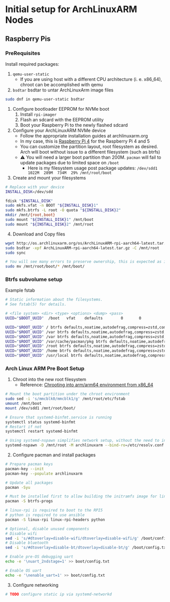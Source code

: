 # Initial setup for ArchLinuxARM Nodes

## Raspberry Pis

### PreRequisites

Install required packages:
1. `qemu-user-static`
    * If you are using host with a different CPU architecture (i. e. x86_64), chroot can be accomplished with qemu
2. `bsdtar`  bsdtar to untar ArchLinuxArm image files
```bash
sudo dnf in qemu-user-static bsdtar
```

1. Configure bootloader EEPROM for NVMe boot
   1. Install `rpi-imager`
   2. Flash an sdcard with the EEPROM utility
   3. Boot your Raspberry Pi to the newly flashed sdcard
2. Configure your ArchLinuxARM NVMe device
    * Follow the appropriate installation guides at archlinuxarm.org
    * In my case, this is [Raspberry Pi 4](https://archlinuxarm.org/platforms/armv8/broadcom/raspberry-pi-4) for the Raspberry Pi 4 and 5
    * You can customize the partition layout, root filesystem as desired. Arch will boot without issue to a different filesystem (such as btrfs)
    * :warning: You will need a larger boot partition than 200M. `pacman` will fail to update packages due to limited space on `/boot`
      * Here is my filesystem usage post package updates: `/dev/sdd1      1022M  289M  734M  29% /mnt/root/boot`
3. Create and mount your filesystems
```bash
# Replace with your device
INSTALL_DISK=/dev/sdd

fdisk "$INSTALL_DISK"
sudo mkfs.vfat -n BOOT "${INSTALL_DISK}1"
sudo mkfs.btrfs -L root -O quota "${INSTALL_DISK}2"
mkdir /mnt/{root,boot}
sudo mount "${INSTALL_DISK}1" /mnt/boot
sudo mount "${INSTALL_DISK}2" /mnt/root
```
4. Download and Copy files
```bash
wget http://os.archlinuxarm.org/os/ArchLinuxARM-rpi-aarch64-latest.tar.gz
sudo bsdtar -xpf ArchLinuxARM-rpi-aarch64-latest.tar.gz -C /mnt/root
sudo sync

# You will see many errors to preserve ownership, this is expected as it's unsupported by FAT32 filesystems
sudo mv /mnt/root/boot/* /mnt/boot/
```

### Btrfs subvolume setup

Example fstab
```bash
# Static information about the filesystems.
# See fstab(5) for details.

# <file system> <dir> <type> <options> <dump> <pass>
UUID="$BOOT_UUID"  /boot   vfat    defaults        0       0

UUID="$ROOT_UUID" / btrfs defaults,noatime,autodefrag,compress=zstd,commit=120,subvol=root 0 0
UUID="$ROOT_UUID" /var btrfs defaults,noatime,autodefrag,compress=zstd,commit=120,subvol=var 0 0
UUID="$ROOT_UUID" /var btrfs defaults,noatime,autodefrag,compress=zstd,commit=120,subvol=var 0 0/var/lib/containers btrfs defaults,noatime,autodefrag,compress=zstd,commit=120,subvol=var_lib_containers 0 0
UUID="$ROOT_UUID" /var/cache/pacman/pkg btrfs defaults,noatime,autodefrag,compress=zstd,commit=120,subvol=var_cache_pacman_pkg 0 0
UUID="$ROOT_UUID" /root btrfs defaults,noatime,autodefrag,compress=zstd,commit=120,subvol=root_home 0 0
UUID="$ROOT_UUID" /home btrfs defaults,noatime,autodefrag,compress=zstd,commit=120,subvol=home 0 0
UUID="$ROOT_UUID" /usr/local btrfs defaults,noatime,autodefrag,compress=zstd,commit=120,subvol=usr_local 0 0
```

### Arch Linux ARM Pre Boot Setup

1. Chroot into the new root filesystem
    - Reference: [Chrooting into arm/arm64 environment from x86_64](https://wiki.archlinux.org/title/QEMU#Chrooting_into_arm/arm64_environment_from_x86_64)

```bash
# Mount the boot partition under the chroot environment
sudo sed -i 's/mmcblk0/mmcblk1/g' /mnt/root/etc/fstab
umount /mnt/boot
mount /dev/sdd1 /mnt/root/boot/

# Ensure that systemd-binfmt.service is running
systemctl status systemd-binfmt
# Restart if not
systemctl restart systemd-binfmt

# Using systemd-nspawn simplifies network setup, without the need to install arch-chroot
systemd-nspawn -D /mnt/root -M archlinuxarm --bind-ro=/etc/resolv.conf
```
2. Configure pacman and install packages
```bash
# Prepare pacman keys
pacman-key --init
pacman-key --populate archlinuxarm

# Update all packages
pacman -Syu

# Must be installed first to allow building the initramfs image for linux-rpi
pacman -S btrfs-progs

# linux-rpi is required to boot to the RPI5
# python is required to use ansible
pacman -S linux-rpi linux-rpi-headers python

# Optional, disable unused components
# Disable wifi
sed -i 's/#dtoverlay=disable-wifi/dtoverlay=disable-wifi/g' /boot/config.txt
# Disable bluetooth
sed -i 's/#dtoverlay=disable-bt/dtoverlay=disable-bt/g' /boot/config.txt

# Enable pre-OS debugging uart
echo -e '\nuart_2ndstage=1' >> boot/config.txt

# Enable OS uart
echo -e '\nenable_uart=1' >> boot/config.txt
```
3. Configure networking
```bash
# TODO configure static ip via systemd-networkd
```

